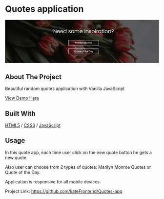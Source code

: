 <div>
  <h1>Quotes application</h1> 
  <img src="image/mainCover.JPG" alt="Quotes cover" width="auto">
</div>

<!-- ABOUT THE PROJECT -->
## About The Project
Beautiful random quotes application with Vanilla JavaScript

  <p>
    <a href="https://quotes-day-app.glitch.me">View Demo Here</a>
  </p>

## Built With

[HTML5](https://www.w3schools.com/html/) / [CSS3](https://www.w3schools.com/css/) / [JavaScript](https://www.w3schools.com/js/)
 
<!-- USAGE EXAMPLES -->
## Usage
<p>In this quote app, each time user click on the new quote button he gets a new quote.</p>
<p>Also user can choose from 2 types of quotes: Marilyn Monroe Quotes or Quote of the Day.</p>
<p>Application is responsive for all mobile devices.</p>

Project Link: https://github.com/kateFrontend/Quotes-app
